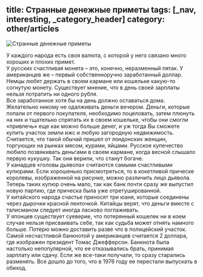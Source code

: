 title: Странные денежные приметы
tags: [_nav, interesting, _category_header]
category: other/articles
---
![Странные денежные приметы](/img/content/articles/article23.jpg)

У каждого народа есть своя валюта, с которой у него связано много хороших и плохих примет.<br>
У русских счастливая монета – это, конечно, неразменный пятак. У американцев же – первый собственноручно заработанный доллар. Немцы любят держать в своем кармане или кошельке какую-то согнутую монету.
Существует мнение, что в день своей зарплаты нельзя потратить ни одного рубля.<br>
Все заработанное хотя бы на день должно оставаться дома. Желательно никому не одалживать деньги вечером.
 Деньги, которые попали от первого покупателя, необходимо поцеловать, затем плюнуть на них и тщательно спрятать их в своем кошельке, чтобы они смогли «привлечь» еще как можно больше денег, и уж тогда Вы сможете купить участок земли ижс и любую загородную недвижимость. Считается, что такой обычай пришел от лондонских женщин, торгующих на рынках мясом, курами, яйцами.
Русское купечество любило позвякивать деньгами в своем кармане, когда весной слышало первую кукушку. Так они верили, что станут богаче.<br>
У канадцев «головы дьявола» считаются самыми счастливыми купюрами. Если хорошенько присмотреться, то в кокетливой прическе королевы, изображенной на рисунке, можно различить лицо дьявола. Теперь таких купюр очень мало, так как банк почти сразу же выпустил новую партию, где прическа была уже отретушированной.
<br>У китайского народа счастье приносят три юаня, которые соединены через дырочки красной ленточкой. Китайцы верят, что деньги вместе с талисманом следует иногда ласково поглаживать.
<br>У японцев существует суеверие, что потерянный кошелек ни в коем случае нельзя присваивать себе, так как судьба может отнять намного больше. Потерю можно доставить разве что в полицейский участок.
Самой несчастливой банкнотой у американцев считается 2 доллара, где изображен президент Томас Джефферсон. Банкнота была настолько непопулярной, что ее отказывались брать, принимая зарплату или сдачу. Если же все-таки получали, то сразу старались разменять. Все дошло до того, что в 1976 году ее перестали выпускать в обиход.
